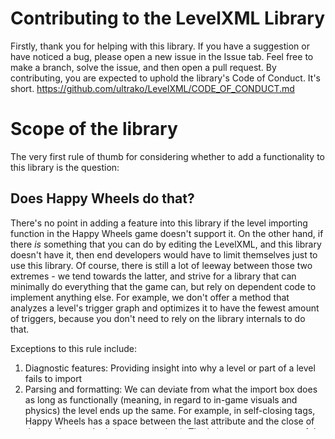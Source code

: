 # Contributing to the LevelXML Library
Firstly, thank you for helping with this library.
If you have a suggestion or have noticed a bug, please open a new issue in the Issue tab.
Feel free to make a branch, solve the issue, and then open a pull request. 
By contributing, you are expected to uphold the library's Code of Conduct. It's short. https://github.com/ultrako/LevelXML/CODE_OF_CONDUCT.md

# Scope of the library
The very first rule of thumb for considering whether to add a functionality to this library is the question:
## Does Happy Wheels do that?
There's no point in adding a feature into this library if the level importing function in the Happy Wheels game doesn't support it.
On the other hand, if there _is_ something that you can do by editing the LevelXML, and this library doesn't have it, then end developers would have to limit themselves just to use this library.
Of course, there is still a lot of leeway between those two extremes - we tend towards the latter, and strive for a library that can minimally do everything that the game can, but rely on dependent code to implement anything else. 
For example, we don't offer a method that analyzes a level's trigger graph and optimizes it to have the fewest amount of triggers, because you don't need to rely on the library internals to do that.

Exceptions to this rule include:
1. Diagnostic features: Providing insight into why a level or part of a level fails to import
2. Parsing and formatting: We can deviate from what the import box does as long as functionally (meaning, in regard to in-game visuals and physics) the level ends up the same.
For example, in self-closing tags, Happy Wheels has a space between the last attribute and the close of the tag, but we don't (<sh t="1" /> as opposed to <sh t="1"/>). That's just a consequence of the XML library we use, and doesn't really matter.

The scope rule also brings up a very important test for this library:
## If I take a level, import it into my library, and then export it from my library, will it behave and look exactly the same as it did before?
If you can find a level for which the answer is "No", please submit a bug report with the related LevelXML.
# Testing
There are a few patterns for the tests in this library:
1. Invoke an empty constructor, assign to properties, assert a string being equal to ToXML().
2. Invoke an empty constructor, assign to properties, assert numeric or boolean values being equal to properties (to test clamping/NaN behavior).
3. Pass strings to constructors (especially to Level), assert numeric or boolean values being equal to properties.
4. Pass strings to constructors, assert a string being equal to ToXML().
Generally every value of an LevelXMLTag needs to be tested this way. Happy Wheels will clamp, not let you import the level, do something to NaNs, make an object disappear, or do nothing, to a variety of inputs, all in a different way for every single XML attribute. We need to be able to parse and understand that attribute, mimic Happy Wheels behavior when LevelXMLTags are made and modified, and we need to output LevelXML that Happy Wheels can parse.

# Style Guidelines/General Conventions
This project adheres to the Microsoft C# coding conventions. 
If something is not explicitly mentioned by the coding guidelines, try to be consistent with the rest of the code. If you can't find anything in either the coding conventions, nor in the rest of the code, just make an assumption, and if it doesn't get caught by a linter or a code review it wasn't important enough.
If you find code that isn't consistent with the Microsoft coding conventions, please submit a bug report.

When making a branch, make sure its name starts with 'feature/' and has a descriptive title matching the GitHub issue it's solving
We use trunk-based branching, so branch off of main and then make Pull Requests back to main (make sure to increment the version as according to https://semver.org)

## Documentation
Every single public member should be documented with ///<docstrings>
We use Doxygen to generate our docs. Currently, you need to manually re-run it whenever you make a breaking change or addition to the public members of the library.

# Help
The Happy Wheels wiki page on LevelXML has been very useful in creating this library. Of course, manual testing in the game is what we use as the source of truth, but this page is still a good reference and is seldom wrong: https://happywheels.fandom.com/wiki/LevelXML
If an issue with this library needs more involved discussion than is appropriate for a GitHub issue, or if you need help with developing/using the library, feel free to contact me on Discord. My username is Ultrako.
